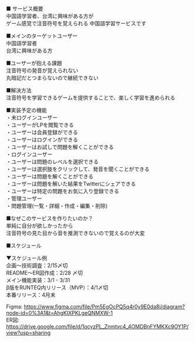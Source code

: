 ■ サービス概要  
中国語学習者、台湾に興味がある方が  
ゲーム感覚で注音符号を覚えられる
中国語学習サービスです  

■メインのターゲットユーザー    
中国語学習者  
台湾に興味がある方  

■ユーザーが抱える課題  
注音符号の発音が覚えられない  
丸暗記だとつまらないので継続できない  

■解決方法  
注音符号を学習できるゲームを提供することで、楽しく学習を進められる

■実装予定の機能  
・未ログインユーザー  
 ・ユーザーがLPを閲覧できる  
 ・ユーザーは会員登録ができる  
 ・ユーザーはログインができる  
 ・ユーザーはお試しで問題を解くことができる  
・ログインユーザー  
 ・ユーザーは問題のレベルを選択できる  
 ・ユーザーは選択肢をクリックして、発音を聞くことができる  
 ・ユーザーは問題を解くことができる  
 ・ユーザーは問題を解いた結果をTwitterにシェアできる  
 ・ユーザーは特定の問題をお気に入り登録できる  
・管理ユーザー  
 ・問題管理(一覧・詳細・作成・編集・削除)  

■なぜこのサービスを作りたいのか？  
単純に自分が欲しかったから  
注音符号の見た目から音を推測できないので覚えるのが大変  

■スケジュール  

▼スケジュール例  
企画〜技術調査：2/15〆切  
README〜ER図作成：2/28 〆切  
メイン機能実装：3/1 - 3/31  
β版をRUNTEQ内リリース（MVP）：4/1〆切  
本番リリース：4月末  

Figma: https://www.figma.com/file/Pm5EgOcPQ5q4r0y9E0da8j/diagram?node-id=0%3A1&t=AhgKIXPKLgeQNMXW-1  
ER図: https://drive.google.com/file/d/1ocyzPL_Znmtvc4_4OMDBnFYMKXc9OY1P/view?usp=sharing 
